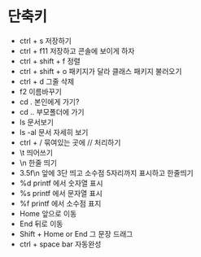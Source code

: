# 단축키

- ctrl + s 저장하기
- ctrl + f11 저장하고 콘솔에   보이게 하자
- ctrl + shift + f 정렬
- ctrl + shift + o 패키지가 달라 클래스 패키지 불러오기
- ctrl + d 그줄 삭제
- f2 이름바꾸기
- cd . 본인에게 가기?
- cd .. 부모폴더에 가기
- ls 문서보기
- ls -al 문서 자세히 보기
- ctrl + / 묶여있는 곳에 // 처리하기
- \t 띄어쓰기
- \n 한줄 띄기
- 3.5f\n 앞에 3단 띄고 소수점 5자리까지 표시하고 한줄띄기
- %d printf 에서 숫자열 표시
- %s printf 에서 문자열 표시
- %f printf 에서 소수점 표지
- Home 앞으로 이동
- End 뒤로 이동
- Shift + Home or End 그 문장 드래그 
- ctrl + space bar  자동완성